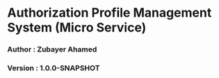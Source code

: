 # Authorization Profile Management System (Micro Service)

### Author : Zubayer Ahamed
### Version : 1.0.0-SNAPSHOT 